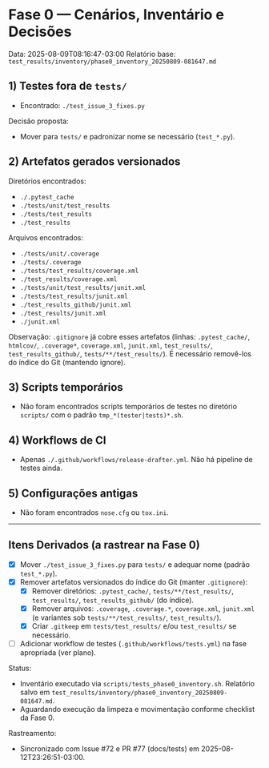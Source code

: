 # Fase 0 — Cenários, Inventário e Decisões

Data: 2025-08-09T08:16:47-03:00
Relatório base: `test_results/inventory/phase0_inventory_20250809-081647.md`

## 1) Testes fora de `tests/`
- Encontrado: `./test_issue_3_fixes.py`

Decisão proposta:
- Mover para `tests/` e padronizar nome se necessário (`test_*.py`).

## 2) Artefatos gerados versionados
Diretórios encontrados:
- `./.pytest_cache`
- `./tests/unit/test_results`
- `./tests/test_results`
- `./test_results`

Arquivos encontrados:
- `./tests/unit/.coverage`
- `./tests/.coverage`
- `./tests/test_results/coverage.xml`
- `./test_results/coverage.xml`
- `./tests/unit/test_results/junit.xml`
- `./tests/test_results/junit.xml`
- `./test_results_github/junit.xml`
- `./test_results/junit.xml`
- `./junit.xml`

Observação: `.gitignore` já cobre esses artefatos (linhas: `.pytest_cache/`, `htmlcov/`, `.coverage*`, `coverage.xml`, `junit.xml`, `test_results/`, `test_results_github/`, `tests/**/test_results/`). É necessário removê-los do índice do Git (mantendo ignore).

## 3) Scripts temporários
- Não foram encontrados scripts temporários de testes no diretório `scripts/` com o padrão `tmp_*(tester|tests)*.sh`.

## 4) Workflows de CI
- Apenas `./.github/workflows/release-drafter.yml`. Não há pipeline de testes ainda.

## 5) Configurações antigas
- Não foram encontrados `nose.cfg` ou `tox.ini`.

---

## Itens Derivados (a rastrear na Fase 0)
- [x] Mover `./test_issue_3_fixes.py` para `tests/` e adequar nome (padrão `test_*.py`).
- [x] Remover artefatos versionados do índice do Git (manter `.gitignore`):
  - [x] Remover diretórios: `.pytest_cache/`, `tests/**/test_results/`, `test_results/`, `test_results_github/` (do índice).
  - [x] Remover arquivos: `.coverage`, `.coverage.*`, `coverage.xml`, `junit.xml` (e variantes sob `tests/**/test_results/`, `test_results/`).
  - [x] Criar `.gitkeep` em `tests/test_results/` e/ou `test_results/` se necessário.
- [ ] Adicionar workflow de testes (`.github/workflows/tests.yml`) na fase apropriada (ver plano).

Status:
- Inventário executado via `scripts/tests_phase0_inventory.sh`. Relatório salvo em `test_results/inventory/phase0_inventory_20250809-081647.md`.
- Aguardando execução da limpeza e movimentação conforme checklist da Fase 0.

Rastreamento:
- Sincronizado com Issue #72 e PR #77 (docs/tests) em 2025-08-12T23:26:51-03:00.
